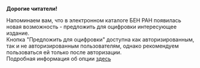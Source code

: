 <b> Дорогие читатели! </b>
<p>
Напоминаем вам, что в электронном каталоге БЕН РАН появилась новая возможность - предложить для оцифровки интересующее издание.
<br>
Кнопка "Предложить для оцифровки" доступна как авторизированным, так и не авторизированным пользователям, однако рекомендуем пользоваться ей только после авторизации.
<br>
Подробная информация об опции <a href="https://www.benran.ru/news/13423/"> здесь </a>
